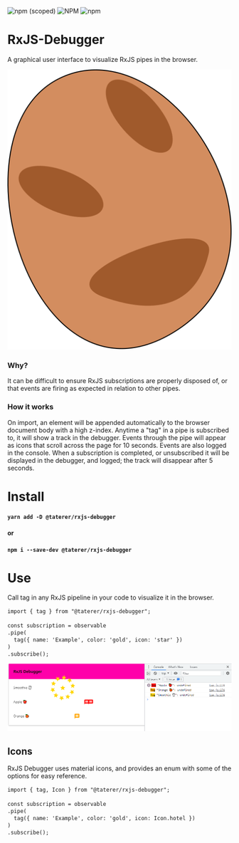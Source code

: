 ![npm (scoped)](https://img.shields.io/npm/v/@taterer/rxjs-debugger?label=NPM) ![NPM](https://img.shields.io/npm/l/@taterer/rxjs-debugger?label=License) ![npm](https://img.shields.io/npm/dt/@taterer/rxjs-debugger?label=Downloads)

# RxJS-Debugger
A graphical user interface to visualize RxJS pipes in the browser.

![](https://github.com/jtmckay/tater-taste/blob/HEAD/client/public/tater.svg)
### Why?
It can be difficult to ensure RxJS subscriptions are properly disposed of, or that events are firing as expected in relation to other pipes.
### How it works
On import, an element will be appended automatically to the browser document body with a high z-index. Anytime a "tag" in a pipe is subscribed to, it will show a track in the debugger. Events through the pipe will appear as icons that scroll across the page for 10 seconds. Events are also logged in the console. When a subscription is completed, or unsubscribed it will be displayed in the debugger, and logged; the track will disappear after 5 seconds.

# Install
#### `yarn add -D @taterer/rxjs-debugger`
#### or
#### `npm i --save-dev @taterer/rxjs-debugger`
# Use
Call tag in any RxJS pipeline in your code to visualize it in the browser.
```
import { tag } from "@taterer/rxjs-debugger";

const subscription = observable
.pipe(
  tag({ name: 'Example', color: 'gold', icon: 'star' })
)
.subscribe();
```

![](https://github.com/taterer/rxjs-debugger/blob/HEAD/src/public/rxjs-debugger-screenshot.png)

## Icons
RxJS Debugger uses material icons, and provides an enum with some of the options for easy reference. 
```
import { tag, Icon } from "@taterer/rxjs-debugger";

const subscription = observable
.pipe(
  tag({ name: 'Example', color: 'gold', icon: Icon.hotel })
)
.subscribe();
```
